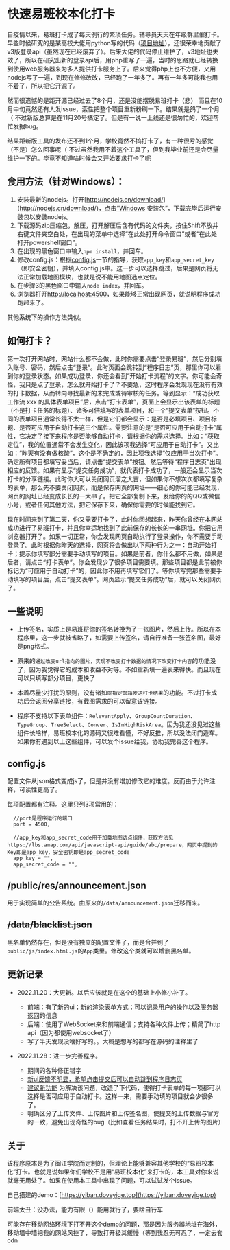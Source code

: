 # 快速易班校本化打卡

自疫情以来，易班打卡成了每天例行的繁琐任务。辅导员天天在年级群里催打卡。早些时候研究的是某高校大佬用python写的代码（[项目地址](https://github.com/xlc520/yiban_auto_submit)），还很荣幸地贡献了v3版登录api（虽然现在已经废弃了）。后来大佬的代码停止维护了，v3地址也失效了，所以在研究出新的登录api后，用php重写了一遍，当时的思路就已经转换到使用web服务器来为多人提供打卡服务上了。后来觉得php上也不方便，又用nodejs写了一遍，到现在修修改改，已经跑了一年多了。再有一年多可能我也用不着了，所以把它开源了。

然而很遗憾的是距开源已经过去了8个月，还是没能摆脱易班打卡（悲）
而且在10月中旬竟然还有人发issue，索性把整个项目重新粉刷一下。结果就是鸽了一个月（ 不过新版总算是在11月20号搞定了。但是有一说一上线还是很匆忙的，欢迎帮忙发掘bug。

结果距新版工具的发布还不到1个月，学校竟然不搞打卡了，有一种很亏的感觉（不是）怎么回事呢（
不过虽然我用不着这个工具了，但到我毕业前还是会尽量维护一下的。毕竟不知道啥时候会又开始要求打卡了呢

## 食用方法（针对Windows）：
1. 安装最新的nodejs。打开[http://nodejs.cn/download/](http://nodejs.cn/download/)，点击“Windows 安装包”，下载完毕后运行安装包以安装nodejs。
2. 下载源码zip压缩包，解压，打开解压后含有代码的文件夹，按住Shift不放并右键文件夹空白处，在出现的菜单中选择“在此处打开命令窗口”或者“在此处打开powershell窗口”。
3. 在出现的黑色窗口中输入`npm install`，并回车。
4. 修改config.js：根据[config.js](https://github.com/yige233/fast_yiban#configjs)一节的指导，获取`app_key`和`app_secret_key`（即安全密钥），并填入config.js中。这一步可以选择跳过，后果是网页将无法正常加载地图模块，也就是说不能用地图选点定位。
5. 在步骤3的黑色窗口中输入`node index`，并回车。
6. 浏览器打开[http://localhost:4500](http://localhost:4500)，如果能够正常出现网页，就说明程序成功跑起来了。

其他系统下的操作方法类似。

## 如何打卡？

第一次打开网站时，网站什么都不会做，此时你需要点击“登录易班”，然后分别填入账号、密码，然后点击“登录”。此时页面会跳转到“程序日志”页，那里你可以看到你的登录状态。如果成功登录，你还会看到“开始打卡流程”的文字。你可能会奇怪，我只是点了登录，怎么就开始打卡了？不要急，这时程序会发现现在没有有效的打卡数据，从而转向寻找最新的未完成或待审核的任务。等到显示：“成功获取工作流 xxx 的具体表单项目”后，点击“打卡表单”，页面上会显示出该表单的标题（不是打卡任务的标题）、诸多可供填写的表单项目，和一个“提交表单”按钮。不同的表单项目通常长得不太一样，但是它们都会显示：是否是必填项目、项目标题、是否可应用于自动打卡这三个属性。需要注意的是“是否可应用于自动打卡”属性，它决定了接下来程序是否能够自动打卡，请根据你的需求选择。比如：“获取定位”，我的位置通常不会发生变化，因此该项我选择“可应用于自动打卡”。又比如：“昨天有没有做核酸”，这个是不确定的，因此项我选择“仅应用于当次打卡”。确定所有项目都填写妥当后，请点击“提交表单”按钮。然后等待“程序日志页”出现相应的反馈。如果有显示“提交任务成功”，就代表打卡成功了，一般还会显示当次打卡的分享链接。此时你大可以关闭网页溜之大吉，但如果你不想次次都填写复杂的表单，那么先不要关闭网页，而是保存网页的网址——细心的你可能已经发现，网页的网址已经变成长长的一大串了。把它全部复制下来，发给你的的QQ或微信小号，或者任何其他方法，把它保存下来，确保你需要的时候能找到它。

现在时间来到了第二天，你又需要打卡了，此时你回想起来，昨天你曾经在本网站成功进行了易班打卡，并且你幸运地找到了此前保存的长长的一串网址。你把它用浏览器打开了。如果一切正常，你会发现网页自动执行了登录操作，你不需要手动登录了。此时根据你昨天的选择，网页将会做出以下两种行为之一：自动开始打卡；提示你填写部分需要手动填写的项目。如果是前者，你什么都不用做，如果是后者，请点击“打卡表单”。你会发现少了很多项目需要填。那些项目都是此前被你标记为“可应用于自动打卡”的，因此你不用再填写它们了。等你填写完那些需要手动填写的项目后，点击“提交表单”。网页显示“提交任务成功”后，就可以关闭网页了。

## 一些说明

* 上传签名，实质上是易班将你的签名转换为了一张图片，然后上传。所以在本程序里，这一步就被省略了，如需要上传签名，请自行准备一张签名图，最好是png格式。

* 原来的`通过改变url指向的图片，实现不改变打卡数据的情况下改变打卡内容`的功能没了，因为我觉得它的成本和收益不对等。不如重新填一遍表来得快。而且现在可以只填写部分项目，更快了

* 本着尽量少打扰的原则，没有诸如`向指定邮箱发送打卡结果`的功能。不过打卡成功后会返回分享链接，有截图需求的可以留意该链接。

* 程序不支持以下表单组件：`RelevantApply`、`GroupCountDuration`、`TypeGroup`、`TreeSelect`、`Conver`、`IsInHighRiskArea`。因为我还没见过这些组件长啥样，易班校本化的源码又很难看懂，不好反推，所以没法闭门造车。如果你有遇到以上这些组件，可以发个issue给我，协助我完善这个程序。

## config.js

配置文件从json格式变成js了，但是并没有增加修改它的难度。反而由于允许注释，可读性更高了。

每项配置都有注释。这里只列3项常用的：

```
  //port是程序运行的端口
  port = 4500,

  //app_key和app_secret_code用于加载地图选点组件，获取方法见https://lbs.amap.com/api/javascript-api/guide/abc/prepare，网页中提到的Key即是app_key，安全密钥即是app_secret_code
  app_key = "",
  app_secret_code = "",
```

## /public/res/announcement.json
用于实现简单的公告系统。由原来的`/data/announcement.json`迁移而来。

## ~~/data/blacklist.json~~
黑名单仍然存在，但是没有独立的配置文件了，而是合并到了`public/js/index.html.js`的`App`类里。修改这个类就可以增删黑名单。

## 更新记录

* 2022.11.20：大更新。以后应该就是在这个的基础上小修小补了。

  * 前端：有了新的ui；新的渲染表单方式；可以记录用户的操作以及服务器返回的信息
  * 后端：使用了WebSocket来和前端通信；支持各种文件上传；精简了http api（因为都使用websocket了）
  * 写了半天发现没啥好写的。。大概是想写的都写在源码的注释里了

* 2022.11.28：进一步完善程序。
  *  期间的各种修正错字
  *  [新ui反馈不明显，希望点击提交后可以自动跳到程序日志页](https://github.com/yige233/fast_yiban/issues/8)
  *  [建议新功能](https://github.com/yige233/fast_yiban/issues/10) 为解决该问题，改造了下代码，使得打卡表单的每一项都可以选择是否可应用于自动打卡。这样一来，需要手动填的项目就会少很多了。
  *  明确区分了上传文件、上传图片和上传签名图，使提交的上传数据与官方的一致，避免出现奇怪的bug（比如查看任务结果时，打不开上传的图片）

## 关于
该程序原本是为了闽江学院而定制的，但理论上能够兼容其他学校的“易班校本化”打卡。也就是说如果你们学校不是用“易班校本化”来打卡的，本工具对你来说就毫无用处了。如果在使用本工具中出现了问题，可以试试发个issue。

自己搭建的demo：[https://yiban.doveyige.top](https://yiban.doveyige.top)

前端太丑：没办法，能力有限（）能用就行了，要啥自行车

可能存在移动网络环境下打不开这个demo的问题，那是因为服务器地址在海外，移动墙中墙把我的网站风控了，导致打开极其缓慢（等到我忍无可忍了，一定去套cdn
